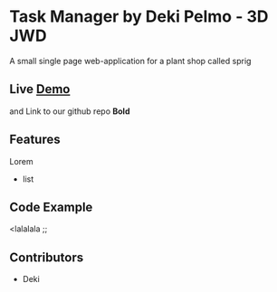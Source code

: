 # Task Manager by Deki Pelmo - 3D JWD

A small single page web-application for a plant shop called sprig


## Live [Demo](https://github.com/dekpey/sprigshop)

and Link to our github repo **Bold**

## Features

Lorem

- list

## Code Example

<lalalala ;;


## Contributors
- Deki